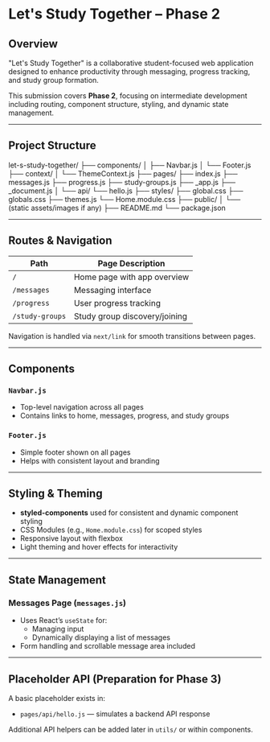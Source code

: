 # Let's Study Together – Phase 2

## Overview
"Let's Study Together" is a collaborative student-focused web application designed to enhance productivity through messaging, progress tracking, and study group formation.

This submission covers **Phase 2**, focusing on intermediate development including routing, component structure, styling, and dynamic state management.

---

## Project Structure
let-s-study-together/
├── components/
    │ ├── Navbar.js
    │ └── Footer.js 
├── context/
    │ └── ThemeContext.js 
├── pages/ 
    ├── index.js
    ├── messages.js 
    ├── progress.js 
    ├── study-groups.js 
    ├── _app.js 
    ├── _document.js
    │ └── api/ 
        └── hello.js 
├── styles/
    ├── global.css
    ├── globals.css
    ├── themes.js
    └── Home.module.css 
├── public/ 
    │ └── (static assets/images if any) 
├── README.md 
└── package.json

---

## Routes & Navigation

| Path              | Page Description                   |
|-------------------|------------------------------------|
| `/`               | Home page with app overview        |
| `/messages`       | Messaging interface                |
| `/progress`       | User progress tracking             |
| `/study-groups`   | Study group discovery/joining      |

Navigation is handled via `next/link` for smooth transitions between pages.

---

## Components

### `Navbar.js`
- Top-level navigation across all pages
- Contains links to home, messages, progress, and study groups

### `Footer.js`
- Simple footer shown on all pages
- Helps with consistent layout and branding

---

## Styling & Theming

- **styled-components** used for consistent and dynamic component styling
- CSS Modules (e.g., `Home.module.css`) for scoped styles
- Responsive layout with flexbox
- Light theming and hover effects for interactivity

---

## State Management

### Messages Page (`messages.js`)
- Uses React’s `useState` for:
  - Managing input
  - Dynamically displaying a list of messages
- Form handling and scrollable message area included

---

## Placeholder API (Preparation for Phase 3)

A basic placeholder exists in:
- `pages/api/hello.js` — simulates a backend API response

Additional API helpers can be added later in `utils/` or within components.